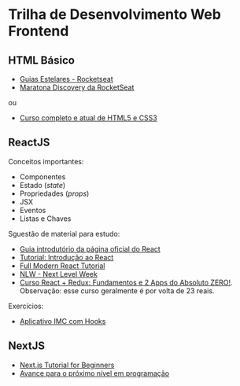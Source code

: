 # Trilha de Desenvolvimento Web Frontend 

## HTML Básico 
* [Guias Estelares - Rocketseat](https://app.rocketseat.com.br/discover/courses/track/guias-estelares)
* [Maratona Discovery da RocketSeat](https://app.rocketseat.com.br/discover) 

ou
* [Curso completo e atual de HTML5 e CSS3](https://www.youtube.com/playlist?list=PLHz_AreHm4dkZ9-atkcmcBaMZdmLHft8n) 

## ReactJS
Conceitos importantes:
* Componentes 
* Estado (_state_)
* Propriedades (_props_)  
* JSX 
* Eventos
* Listas e Chaves

Sguestão de material para estudo: 
* [Guia introdutório da página oficial do React](https://pt-br.reactjs.org/docs/hello-world.html)
* [Tutorial: Introdução ao React](https://pt-br.reactjs.org/tutorial/tutorial.html)
* [Full Modern React Tutorial](https://www.youtube.com/playlist?list=PL4cUxeGkcC9gZD-Tvwfod2gaISzfRiP9d) 
* [NLW - Next Level Week](https://nextlevelweek.com/) 
* [Curso React + Redux: Fundamentos e 2 Apps do Absoluto ZERO!](https://www.udemy.com/course/react-redux-pt). Observação: esse curso geralmente é por volta de 23 reais. 

Exercícios:
* [Aplicativo IMC com Hooks](https://github.com/orivaldosantana/app_imc_reactjs_hooks/wiki)


## NextJS 
* [Next.js Tutorial for Beginners](https://www.youtube.com/playlist?list=PL4cUxeGkcC9g9gP2onazU5-2M-AzA8eBw)
* [Avance para o próximo nível em programação](https://nextlevelweek.com/pre-nlw) 


